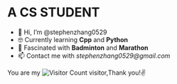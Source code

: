 # A CS STUDENT
- 👋 Hi, I’m @stephenzhang0529
- 🤓 Currently learning **Cpp** and **Python**
- 🤩 Fascinated with **Badminton** and **Marathon**
- 📫 Contact me with _stephenzhang0529@gmail.com_

You are my ![Visitor Count](https://profile-counter.glitch.me/stephenzhang0529/count.svg) visitor,Thank you!✌️




<!---
stephenzhang0529/stephenzhang0529 is a ✨ special ✨ repository because its `README.md` (this file) appears on your GitHub profile.
You can click the Preview link to take a look at your changes.
--->
